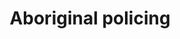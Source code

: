 ---
title: Aboriginal policing
longTitle: 'Aboriginal policing'
tags:
- gccommon
usedFor:
- "[[Indigenous policing]]"
---